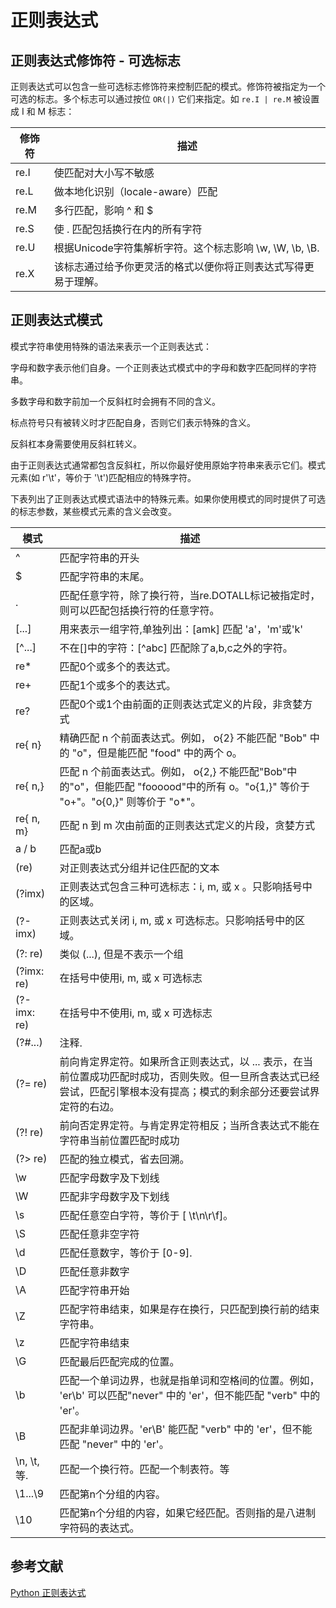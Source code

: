 # 正则表达式

## 正则表达式修饰符 - 可选标志
正则表达式可以包含一些可选标志修饰符来控制匹配的模式。修饰符被指定为一个可选的标志。多个标志可以通过按位 `OR(|)` 它们来指定。如 `re.I | re.M` 被设置成 I 和 M 标志：

| 修饰符  | 	描述                                      |
|------|------------------------------------------|
| re.I | 	使匹配对大小写不敏感                              |
| re.L | 	做本地化识别（locale-aware）匹配                  |
| re.M | 	多行匹配，影响 ^ 和 $                           |
| re.S | 	使 . 匹配包括换行在内的所有字符                       |
| re.U | 	根据Unicode字符集解析字符。这个标志影响 \w, \W, \b, \B. |
| re.X | 	该标志通过给予你更灵活的格式以便你将正则表达式写得更易于理解。         |

## 正则表达式模式
模式字符串使用特殊的语法来表示一个正则表达式：

字母和数字表示他们自身。一个正则表达式模式中的字母和数字匹配同样的字符串。

多数字母和数字前加一个反斜杠时会拥有不同的含义。

标点符号只有被转义时才匹配自身，否则它们表示特殊的含义。

反斜杠本身需要使用反斜杠转义。

由于正则表达式通常都包含反斜杠，所以你最好使用原始字符串来表示它们。模式元素(如 r'\t'，等价于 '\\t')匹配相应的特殊字符。

下表列出了正则表达式模式语法中的特殊元素。如果你使用模式的同时提供了可选的标志参数，某些模式元素的含义会改变。

| 模式           | 	描述                                                                                            |
|--------------|------------------------------------------------------------------------------------------------|
| ^            | 	匹配字符串的开头                                                                                      |
| $            | 	匹配字符串的末尾。                                                                                     |
| .            | 	匹配任意字符，除了换行符，当re.DOTALL标记被指定时，则可以匹配包括换行符的任意字符。                                                |
| [...]        | 	用来表示一组字符,单独列出：[amk] 匹配 'a'，'m'或'k'                                                            |
| [^...]       | 	不在[]中的字符：[^abc] 匹配除了a,b,c之外的字符。                                                               |
| re*          | 	匹配0个或多个的表达式。                                                                                  |
| re+          | 	匹配1个或多个的表达式。                                                                                  |
| re?          | 	匹配0个或1个由前面的正则表达式定义的片段，非贪婪方式                                                                   |                                                                                    |
| re{ n}       | 	精确匹配 n 个前面表达式。例如， o{2} 不能匹配 "Bob" 中的 "o"，但是能匹配 "food" 中的两个 o。                                 |
| re{ n,}      | 	匹配 n 个前面表达式。例如， o{2,} 不能匹配"Bob"中的"o"，但能匹配 "foooood"中的所有 o。"o{1,}" 等价于 "o+"。"o{0,}" 则等价于 "o*"。 |
| re{ n, m}    | 	匹配 n 到 m 次由前面的正则表达式定义的片段，贪婪方式                                                                 |
| a / b        | 	匹配a或b                                                                                         |
| (re)         | 	对正则表达式分组并记住匹配的文本                                                                              |
| (?imx)       | 	正则表达式包含三种可选标志：i, m, 或 x 。只影响括号中的区域。                                                           |
| (?-imx)      | 	正则表达式关闭 i, m, 或 x 可选标志。只影响括号中的区域。                                                             |
| (?: re)      | 	类似 (...), 但是不表示一个组                                                                            |
| (?imx: re)   | 	在括号中使用i, m, 或 x 可选标志                                                                          |
| (?-imx: re)	 | 在括号中不使用i, m, 或 x 可选标志                                                                          |
| (?#...)	     | 注释.                                                                                            |
| (?= re)	     | 前向肯定界定符。如果所含正则表达式，以 ... 表示，在当前位置成功匹配时成功，否则失败。但一旦所含表达式已经尝试，匹配引擎根本没有提高；模式的剩余部分还要尝试界定符的右边。        |
| (?! re)	     | 前向否定界定符。与肯定界定符相反；当所含表达式不能在字符串当前位置匹配时成功                                                         |
| (?> re)	     | 匹配的独立模式，省去回溯。                                                                                  |
| \w           | 	匹配字母数字及下划线                                                                                    |
| \W           | 	匹配非字母数字及下划线                                                                                   |
| \s           | 	匹配任意空白字符，等价于 [ \t\n\r\f]。                                                                     |
| \S           | 	匹配任意非空字符                                                                                      |
| \d           | 	匹配任意数字，等价于 [0-9].                                                                             |
| \D           | 	匹配任意非数字                                                                                       |
| \A           | 	匹配字符串开始                                                                                       |
| \Z           | 	匹配字符串结束，如果是存在换行，只匹配到换行前的结束字符串。                                                                |
| \z           | 	匹配字符串结束                                                                                       |
| \G           | 	匹配最后匹配完成的位置。                                                                                  |
| \b           | 	匹配一个单词边界，也就是指单词和空格间的位置。例如， 'er\b' 可以匹配"never" 中的 'er'，但不能匹配 "verb" 中的 'er'。                   |
| \B           | 	匹配非单词边界。'er\B' 能匹配 "verb" 中的 'er'，但不能匹配 "never" 中的 'er'。                                      |
| \n, \t, 等.	  | 匹配一个换行符。匹配一个制表符。等                                                                              |
| \1...\9      | 	匹配第n个分组的内容。                                                                                   |
| \10          | 	匹配第n个分组的内容，如果它经匹配。否则指的是八进制字符码的表达式。                                                            |

## 参考文献

[Python 正则表达式](https://www.runoob.com/python/python-reg-expressions.html)
